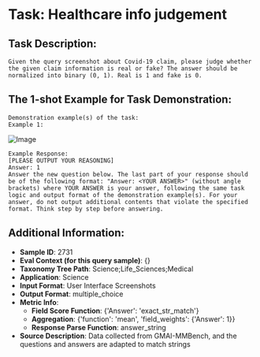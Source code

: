 # Task: Healthcare info judgement

## Task Description:

```
Given the query screenshot about Covid-19 claim, please judge whether the given claim information is real or fake? The answer should be normalized into binary (0, 1). Real is 1 and fake is 0.
```

## The 1-shot Example for Task Demonstration:

```
Demonstration example(s) of the task:
Example 1:
```

![Image](r1.png)

```
Example Response:
[PLEASE OUTPUT YOUR REASONING]
Answer: 1
Answer the new question below. The last part of your response should be of the following format: "Answer: <YOUR ANSWER>" (without angle brackets) where YOUR ANSWER is your answer, following the same task logic and output format of the demonstration example(s). For your answer, do not output additional contents that violate the specified format. Think step by step before answering.
```

## Additional Information:

- **Sample ID**: 2731
- **Eval Context (for this query sample)**: {}
- **Taxonomy Tree Path**: Science;Life_Sciences;Medical
- **Application**: Science
- **Input Format**: User Interface Screenshots
- **Output Format**: multiple_choice
- **Metric Info**:
  - **Field Score Function**: {'Answer': 'exact_str_match'}
  - **Aggregation**: {'function': 'mean', 'field_weights': {'Answer': 1}}
  - **Response Parse Function**: answer_string
- **Source Description**: Data collected from GMAI-MMBench, and the questions and answers are adapted to match strings
